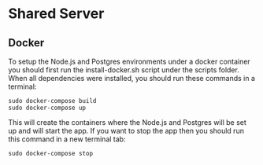 # Shared Server

## Docker
To setup the Node.js and Postgres environments under a docker container you should first run the install-docker.sh script under the scripts folder. When all dependencies were installed, you should run these commands in a terminal:

```
sudo docker-compose build
sudo docker-compose up
```

This will create the containers where the Node.js and Postgres will be set up and will start the app.
If you want to stop the app then you should run this command in a new terminal tab:

```
sudo docker-compose stop
```

